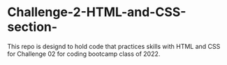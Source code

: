 # Challenge-2-HTML-and-CSS-section-
This repo is designd to hold code that practices skills with HTML and CSS for Challenge 02 for coding bootcamp class of 2022. 

